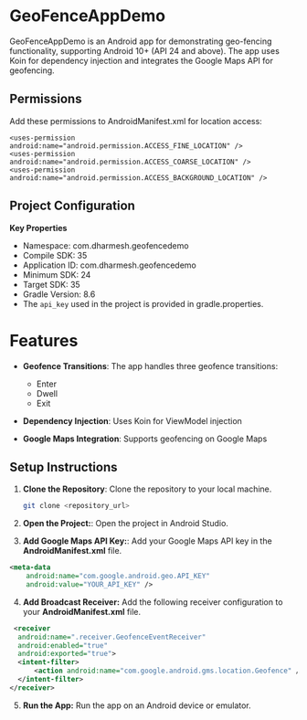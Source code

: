 # GeoFenceAppDemo

GeoFenceAppDemo is an Android app for demonstrating geo-fencing functionality, supporting Android 10+ (API 24 and above). The app uses Koin for dependency injection and integrates the Google Maps API for geofencing.

## Permissions

Add these permissions to AndroidManifest.xml for location access:
```
<uses-permission android:name="android.permission.ACCESS_FINE_LOCATION" />
<uses-permission android:name="android.permission.ACCESS_COARSE_LOCATION" />
<uses-permission android:name="android.permission.ACCESS_BACKGROUND_LOCATION" />
 ```

## Project Configuration

 **Key Properties**
- Namespace: com.dharmesh.geofencedemo
- Compile SDK: 35
- Application ID: com.dharmesh.geofencedemo
- Minimum SDK: 24
- Target SDK: 35
- Gradle Version: 8.6
- The `api_key` used in the project is provided in gradle.properties.


# Features
- **Geofence Transitions**: The app handles three geofence transitions:
  - Enter
  - Dwell
  - Exit

- **Dependency Injection**: Uses Koin for ViewModel injection

- **Google Maps Integration**:  Supports geofencing on Google Maps

## Setup Instructions

1. **Clone the Repository**: Clone the repository to your local machine.

   ```sh
   git clone <repository_url>
   ```
2. **Open the Project:**: Open the project in Android Studio.
3. **Add Google Maps API Key:**: Add your Google Maps API key in the **AndroidManifest.xml** file.
  ```xml
  <meta-data
      android:name="com.google.android.geo.API_KEY"
      android:value="YOUR_API_KEY" />
   ```
  4. **Add Broadcast Receiver:** Add the following receiver configuration to your **AndroidManifest.xml** file.
  ```xml
   <receiver
    android:name=".receiver.GeofenceEventReceiver"
    android:enabled="true"
    android:exported="true">
    <intent-filter>
        <action android:name="com.google.android.gms.location.Geofence" />
    </intent-filter>
</receiver>
  ```
5. **Run the App:** Run the app on an Android device or emulator.

